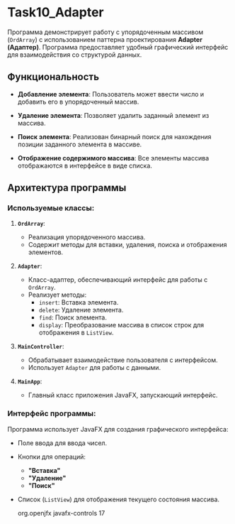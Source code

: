 # Task10_Adapter

Программа демонстрирует работу с упорядоченным массивом (`OrdArray`) с использованием паттерна проектирования **Adapter (Адаптер)**. Программа предоставляет удобный графический интерфейс для взаимодействия со структурой данных.

## Функциональность

- **Добавление элемента**:
  Пользователь может ввести число и добавить его в упорядоченный массив.
  
- **Удаление элемента**:
  Позволяет удалить заданный элемент из массива.

- **Поиск элемента**:
  Реализован бинарный поиск для нахождения позиции заданного элемента в массиве.

- **Отображение содержимого массива**:
  Все элементы массива отображаются в интерфейсе в виде списка.

## Архитектура программы

### Используемые классы:
1. **`OrdArray`**:
   - Реализация упорядоченного массива.
   - Содержит методы для вставки, удаления, поиска и отображения элементов.

2. **`Adapter`**:
   - Класс-адаптер, обеспечивающий интерфейс для работы с `OrdArray`.
   - Реализует методы:
     - `insert`: Вставка элемента.
     - `delete`: Удаление элемента.
     - `find`: Поиск элемента.
     - `display`: Преобразование массива в список строк для отображения в `ListView`.

3. **`MainController`**:
   - Обрабатывает взаимодействие пользователя с интерфейсом.
   - Использует `Adapter` для работы с данными.

4. **`MainApp`**:
   - Главный класс приложения JavaFX, запускающий интерфейс.

### Интерфейс программы:
Программа использует JavaFX для создания графического интерфейса:
- Поле ввода для ввода чисел.
- Кнопки для операций:
  - **"Вставка"**
  - **"Удаление"**
  - **"Поиск"**
- Список (`ListView`) для отображения текущего состояния массива.


  <dependency>
      <groupId>org.openjfx</groupId>
      <artifactId>javafx-controls</artifactId>
      <version>17</version>
  </dependency>
